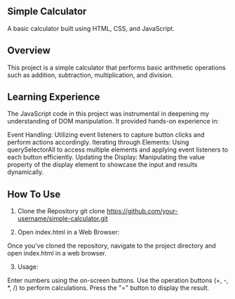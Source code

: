 ## Simple Calculator
A basic calculator built using HTML, CSS, and JavaScript.

## Overview
This project is a simple calculator that performs basic arithmetic operations such as addition, subtraction, multiplication, and division.

## Learning Experience
The JavaScript code in this project was instrumental in deepening my understanding of DOM manipulation. It provided hands-on experience in:

Event Handling: Utilizing event listeners to capture button clicks and perform actions accordingly.
Iterating through Elements: Using querySelectorAll to access multiple elements and applying event listeners to each button efficiently.
Updating the Display: Manipulating the value property of the display element to showcase the input and results dynamically.

## How To Use
1. Clone the Repository
   git clone https://github.com/your-username/simple-calculator.git

2. Open index.html in a Web Browser:

Once you've cloned the repository, navigate to the project directory and open index.html in a web browser.

3. Usage:

Enter numbers using the on-screen buttons.
Use the operation buttons (+, -, *, /) to perform calculations.
Press the "=" button to display the result.